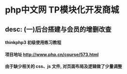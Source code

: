 # php中文网 TP模块化开发商城
## desc: (一)后台搭建与会员的增删改查
#### thinkphp3 初级使用练习教程
#### 项目地址 http://www.php.cn/course/573.html
#### 由于缺少相关的 css、js 文件, 对页面布局及逻辑做了少量调整